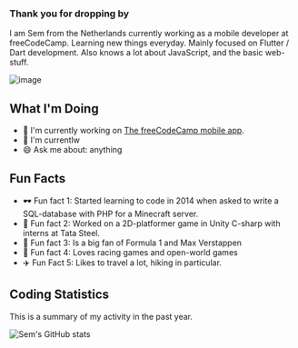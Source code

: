 

### Thank you for dropping by

I am Sem from the Netherlands currently working as a mobile developer at freeCodeCamp. Learning new things everyday.
Mainly focused on Flutter / Dart development. Also knows a lot about JavaScript, and the basic web-stuff. 


![image](https://user-images.githubusercontent.com/46919888/154864617-024b151c-2c8e-40f5-bc34-dc593c12227f.png)


## What I'm Doing

- 🥓 I'm currently working on [The freeCodeCamp mobile app](https://github.com/freeCodeCamp/mobile).
- 🎯 I'm currentlw
- 😄 Ask me about: anything

## Fun Facts

- 🕶️ Fun fact 1: Started learning to code in 2014 when asked to write a SQL-database with PHP for a Minecraft server. 
- 🦋 Fun fact 2: Worked on a 2D-platformer game in Unity C-sharp with interns at Tata Steel.
- 🧮 Fun fact 3: Is a big fan of Formula 1 and Max Verstappen
- 🐎 Fun fact 4: Loves racing games and open-world games
- ✈️ Fun Fact 5: Likes to travel a lot, hiking in particular.

## Coding Statistics

This is a summary of my activity in the past year. 

![Sem's GitHub stats](https://github-readme-stats.vercel.app/api?username=sembauke&show_icons=true&theme=radical)


